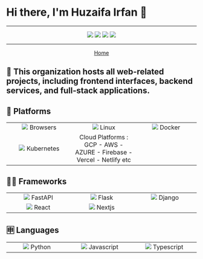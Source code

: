 # Hi there, I'm Huzaifa Irfan 👋

<hr />

<p align="center">
<a href="https://huzaifairfan.com" target="_blank"><img src="https://img.shields.io/badge/-huzaifairfan.com-1aa260?style=flat&logo=Google-Chrome&logoColor=white"/></a>
<a href="https://www.linkedin.com/in/huzaifairfan/" target="_blank"><img src="https://img.shields.io/badge/-Huzaifa%20Irfan-0072b1?style=flat&logo=Linkedin&logoColor=white"/></a>
<a href="https://github.com/HuzaifaIrfan/" target="_blank"><img src="https://img.shields.io/badge/-Huzaifa%20Irfan-4078c0?style=flat&logo=Github&logoColor=white"/></a>
<a href="mailto:hi@huzaifairfan.com" target="_blank"><img src="https://img.shields.io/badge/-hi@huzaifairfan.com-c71610?style=flat&logo=Gmail&logoColor=white"/></a>
</p>

<hr />

<p align="center">
<a href="https://github.com/HuzaifaIrfan" target="_blank">Home</a>
</p>

## 📁 This organization hosts all web-related projects, including frontend interfaces, backend services, and full-stack applications.

## 📱 Platforms

<table>
<tr>
    <td align='center' width="200">
        <img src="https://upload.wikimedia.org/wikipedia/commons/e/e1/Google_Chrome_icon_%28February_2022%29.svg">
        Browsers
    </td>
    <td align='center' width="200">
        <img src="https://upload.wikimedia.org/wikipedia/commons/3/35/Tux.svg">
        Linux
    </td>
    <td align='center' width="200">
        <img src="https://upload.wikimedia.org/wikipedia/en/f/f4/Docker_logo.svg">
        Docker
    </td>
</tr>
<tr> 
    <td align='center' width="200">
        <img src="https://upload.wikimedia.org/wikipedia/commons/3/39/Kubernetes_logo_without_workmark.svg">
        Kubernetes
    </td>
   <td align='center' width="200">
     Cloud Platforms : GCP - AWS - AZURE - Firebase - Vercel - Netlify etc
    </td>
</tr>
</table>

## 🧑‍💻 Frameworks

<table>
<tr>
    <td align='center' width="200">
        <img src="https://upload.wikimedia.org/wikipedia/commons/1/1a/FastAPI_logo.svg">
        FastAPI
    </td>
    <td align='center' width="200">
        <img src="https://upload.wikimedia.org/wikipedia/commons/3/3c/Flask_logo.svg">
        Flask
    </td>
    <td align='center' width="200">
        <img src="https://upload.wikimedia.org/wikipedia/commons/7/75/Django_logo.svg">
        Django
    </td>
</tr>
<tr>
    <td align='center' width="200">
        <img src="https://upload.wikimedia.org/wikipedia/commons/3/30/React_Logo_SVG.svg">
        React
    </td>
    <td align='center' width="200">
        <img src="https://upload.wikimedia.org/wikipedia/commons/2/2d/Next.js_wordmark.svg">
        Nextjs
    </td>
</tr>
</table>


## 🈸 Languages

<table>
<tr>
    <td align='center' width="200">
        <img src="https://upload.wikimedia.org/wikipedia/commons/c/c3/Python-logo-notext.svg">
        Python
    </td>
     <td align='center' width="200">
        <img src="https://upload.wikimedia.org/wikipedia/commons/7/73/Javascript-736400_960_720.png">
         Javascript
    </td>
    <td align='center' width="200">
        <img src="https://upload.wikimedia.org/wikipedia/commons/thumb/f/f5/Typescript.svg/250px-Typescript.svg.png">
        Typescript
    </td>
</tr>
</table>

